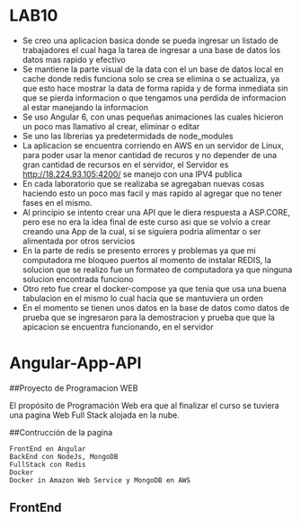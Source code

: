 # LAB10
- Se creo una aplicacion basica donde se pueda ingresar un listado de trabajadores 
  el cual haga la tarea de ingresar a una base de datos los datos mas rapido y efectivo
- Se mantiene la parte visual de la data con el un base de datos local en cache donde redis funciona solo se crea
  se elimina o se actualiza, ya que esto hace mostrar la data de forma rapida y de forma inmediata sin que 
  se pierda informacion o que tengamos una perdida de informacion al estar manejando la informacion
- Se uso Angular 6, con unas pequeñas animaciones las cuales hicieron un poco mas llamativo al crear, eliminar 
  o editar
- Se uno las librerias ya predetermidads de node_modules
- La aplicacion se encuentra corriendo en AWS en un servidor de Linux, para poder usar la menor cantidad de recuros y no depender
  de una gran cantidad de recursos en el servidor, el Servidor es http://18.224.93.105:4200/ se manejo con una IPV4 publica
- En cada laboratorio que se realizaba se agregaban nuevas cosas haciendo esto un poco mas facil y mas rapido al agregar que no         tener fases en el mismo.
- Al principio se intento crear una API que le diera respuesta a ASP.CORE, pero ese no era la idea final de este curso asi que  se          volvio a crear creando una App de la cual, si se siguiera podria alimentar o ser alimentada por otros servicios
- En la parte de redis se presento errores y problemas ya que mi computadora me bloqueo puertos al momento de instalar REDIS, 
  la solucion que se realizo fue un formateo de computadora ya que ninguna solucion encontrada funciono
- Otro reto fue crear el docker-compose ya que tenia que usa una buena tabulacion en el mismo lo cual hacia que se mantuviera un orden
- En el momento se tienen unos datos en la base de datos como datos de prueba que se ingresaron para la demostracion y prueba que     que la apicacion se encuentra funcionando, en el servidor


# Angular-App-API

##Proyecto de Programacion WEB

El propósito de Programación Web era que al finalizar el curso se tuviera una pagina Web Full Stack alojada en la nube.

##Contrucción de la pagina

    FrontEnd en Angular 
    BackEnd con NodeJs, MongoDB
    FullStack con Redis
    Docker
    Docker in Amazon Web Service y MongoDB en AWS
    
    
## FrontEnd
